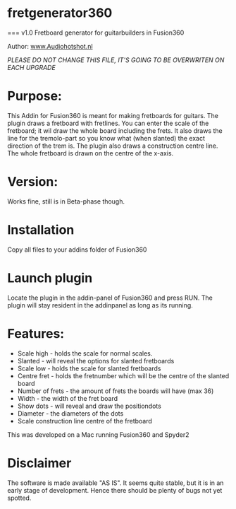 # fretgenerator360
===
v1.0 
Fretboard generator for guitarbuilders in Fusion360

Author: www.Audiohotshot.nl

*PLEASE DO NOT CHANGE THIS FILE, IT'S GOING TO BE OVERWRITEN ON EACH UPGRADE*

# Purpose:
This Addin for Fusion360 is meant for making fretboards for guitars.
The plugin draws a fretboard with fretlines. You can enter the scale of the fretboard; it wil draw the whole board including the frets. It also draws the line for the tremolo-part so you know what (when slanted) the exact direction of the trem is. The plugin also draws a construction centre line. The whole fretboard is drawn on the centre of the x-axis.

# Version:
Works fine, still is in Beta-phase though.

# Installation
Copy all files to your addins folder of Fusion360

# Launch plugin
Locate the plugin in the addin-panel of Fusion360 and press RUN.
The plugin will stay resident in the addinpanel as long as its running.

# Features:
- Scale high - holds the scale for normal scales.
- Slanted - will reveal the options for slanted fretboards
- Scale low - holds the scale for slanted fretboards
- Centre fret - holds the fretnumber which will be the centre of the slanted board
- Number of frets - the amount of frets the boards will have (max 36)
- Width - the width of the fret board
- Show dots - will reveal and draw the positiondots
- Diameter - the diameters of the dots
- Scale construction line centre of the fretboard

This was developed on a Mac running Fusion360 and Spyder2

# Disclaimer
The software is made available "AS IS". It seems quite stable, but it is in
an early stage of development.  Hence there should be plenty of bugs not yet
spotted.

